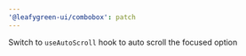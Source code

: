 ```yaml
---
'@leafygreen-ui/combobox': patch
---
```


Switch to `useAutoScroll` hook to auto scroll the focused option
